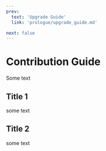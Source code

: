 ```yaml
---
prev:
  text: 'Upgrade Guide'
  link: 'prologue/upgrade_guide.md'

next: false
---
```




# Contribution Guide

Some text

## Title 1

some text

## Title 2

some text
